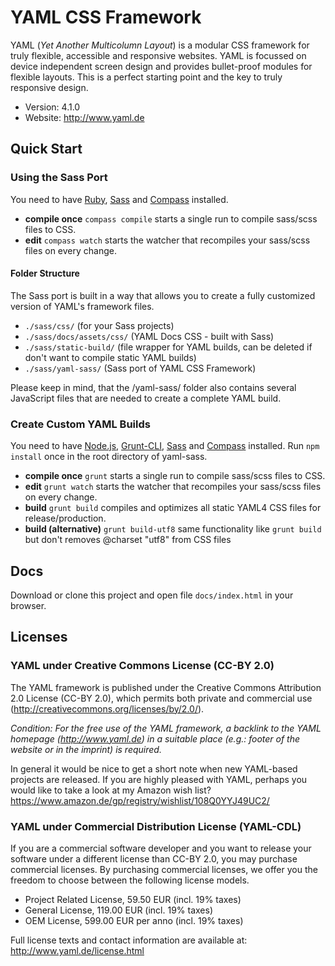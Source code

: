 # YAML CSS Framework

YAML (*Yet Another Multicolumn Layout*) is a modular CSS framework for truly flexible, accessible and responsive websites. YAML is focussed on device independent screen design and provides bullet-proof modules for flexible layouts. This is a perfect starting point and the key to truly responsive design.

- Version: 4.1.0
- Website: <http://www.yaml.de>

## Quick Start

### Using the Sass Port
You need to have [Ruby](http://www.ruby-lang.org/en/downloads/), [Sass](http://sass-lang.com/download.html) and [Compass](http://compass-style.org/install/) installed.

* **compile once** `compass compile` starts a single run to compile sass/scss files to CSS.
* **edit** `compass watch` starts the watcher that recompiles your sass/scss files on every change.

#### Folder Structure
The Sass port is built in a way that allows you to create a fully customized version of YAML's framework files.

* `./sass/css/` (for your Sass projects)
* `./sass/docs/assets/css/` (YAML Docs CSS - built with Sass)
* `./sass/static-build/` (file wrapper for YAML builds, can be deleted if don't want to compile static YAML builds)
* `./sass/yaml-sass/` (Sass port of YAML CSS Framework)

Please keep in mind, that the /yaml-sass/ folder also contains several JavaScript files that are needed to create a complete YAML build.


### Create Custom YAML Builds

You need to have [Node.js](http://nodejs.org/download/), [Grunt-CLI](http://gruntjs.com/getting-started), [Sass](http://sass-lang.com/download.html) and [Compass](http://compass-style.org/install/) installed. Run `npm install` once in the root directory of yaml-sass.

* **compile once** `grunt` starts a single run to compile sass/scss files to CSS.
* **edit** `grunt watch` starts the watcher that recompiles your sass/scss files on every change.
* **build** `grunt build` compiles and optimizes all static YAML4 CSS files for release/production.
* **build (alternative)** `grunt build-utf8` same functionality like `grunt build` but don't removes @charset "utf8" from CSS files

## Docs
Download or clone this project and open file `docs/index.html` in your browser.

## Licenses
### YAML under Creative Commons License (CC-BY 2.0)

The YAML framework is published under the Creative Commons Attribution 2.0 License (CC-BY 2.0), which permits
both private and commercial use (<http://creativecommons.org/licenses/by/2.0/>).

*Condition: For the free use of the YAML framework, a backlink to the YAML homepage (<http://www.yaml.de>) in a
suitable place (e.g.: footer of the website or in the imprint) is required.*

In general it would be nice to get a short note when new YAML-based projects are released. If you are highly
pleased with YAML, perhaps you would like to take a look at my Amazon wish list?
<https://www.amazon.de/gp/registry/wishlist/108Q0YYJ49UC2/>

### YAML under Commercial Distribution License (YAML-CDL)

If you are a commercial software developer and you want to release your software under a different license
than CC-BY 2.0, you may purchase commercial licenses. By purchasing commercial licenses, we offer you the
freedom to choose between the following license models.

- Project Related License, 59.50 EUR (incl. 19% taxes)
- General License, 119.00 EUR (incl. 19% taxes)
- OEM License, 599.00 EUR per anno (incl. 19% taxes)

Full license texts and contact information are available at: <http://www.yaml.de/license.html>


